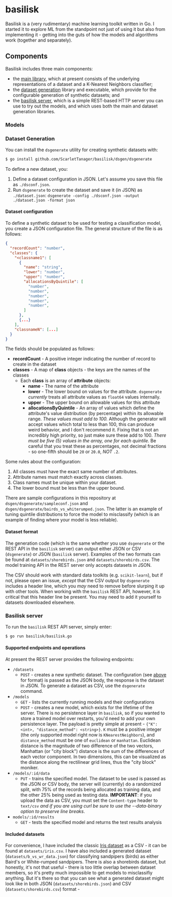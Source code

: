 # basilisk

Basilisk is a (very rudimentary) machine learning toolkit written in Go.  I started it to explore ML from the standpoint not just of using it but also from implementing it - getting into the guts of how the models and algorithms work (together and separately).

## Components

Basilisk includes three main components:

- the [main library](#models), which at present consists of the underlying representations of a dataset and a K-Nearest Neighbors classifier;
- the [dataset generation](#dataset-generation) library and executable, which provide for the configurable generation of synthetic datasets; and
- the [basilisk server](#basilisk-server), which is a simple REST-based HTTP server you can use to try out the models, and which uses both the main and dataset generation libraries.

### Models

### Dataset Generation

You can install the `dsgenerate` utility for creating synthetic datasets with:

```sh
$ go install github.com/ScarletTanager/basilisk/dsgen/dsgenerate
```

To define a new dataset, you:
1. Define a dataset configuration in JSON.  Let's assume you save this file as `./dsconf.json`.
2. Run `dsgenerate` to create the dataset and save it (in JSON) as `./dataset.json`: `dsgenerate -config ./dsconf.json -output ./dataset.json -format json`

#### Dataset configuration

To define a synthetic dataset to be used for testing a classification model, you create a JSON configuration file.  The general structure of the file is as follows:

```json
{
  "recordCount": "number",
  "classes": {
    "<classname1": [
      {
        "name": "string",
        "lower": "number",
        "upper": "number",
        "allocationsByQuintile": [
          "number",
          "number",
          "number",
          "number",
          "number",
        ]
      },
      {...}
    ],
    "classnameN": [...] 
  }
}
```

The fields should be populated as follows:
- **recordCount** - A positive integer indicating the number of record to create in the dataset
- **classes** - A map of **class** objects - the keys are the names of the classes
  - Each **class** is an array of **attribute** objects:
    - **name** - The name of the attribute
    - **lower** - The lower bound on values for the attribute.  `dsgenerate` _currently_ treats all attribute values as `float64` values internally.
    - **upper** - The upper bound on allowable values for this attribute
    - **allocationsByQuintile** - An array of values which define the attribute's value distribution (by percentage) within its allowable range.  _These values must add to  100._  Although the generator will accept values which total to less than 100, this can produce weird behavior, and I don't recommend it.  Fixing that is not an incredibly high priority, so just make sure these add to 100.  _There must be five (5) values in the array, one for each quintile._  Be careful that you treat these as percentages, not decimal fractions - so one-fifth should be `20` or `20.0`, _NOT_ `.2`.

Some rules about the configuration:

1. All classes must have the exact same number of attributes.
1. Attribute names must match exactly across classes.
1. Class names must be unique within your dataset.
1. The lower bound must be less than the upper bound.

There are sample configurations in this repository at `dsgen/dsgenerate/sampleconf.json` and `dsgen/dsgenerate/bairds_vs_whiterumped.json`.  The latter is an example of tuning quintile distributions to force the model to misclassify (which is an example of finding where your model is less reliable).

#### Dataset format

The generation code (which is the same whether you use `dsgenerate` or the REST API in the `basilisk` server) can output either JSON or CSV (`dsgenerate`) or JSON (`basilisk` server).  Examples of the two formats can be found at `datasets/shorebirds.json` and `datasets/shorebirds.csv`.  The model training API in the REST server only accepts datasets in JSON.

The CSV should work with standard data toolkits (e.g. `scikit-learn`), but if not, please open an issue, _except_ that the CSV output by `dsgenerate` includes a header line, which you _may_ need to remove before slurping it up with other tools.  When working with the `basilisk` REST API, however, it is critical that this header line be present.  You may need to add it yourself to datasets downloaded elsewhere.

### Basilisk server

To run the `basilisk` REST API server, simply enter:

```sh
$ go run basilisk/basilisk.go
```

#### Supported endpoints and operations

At present the REST server provides the following endpoints:

- `/datasets`
  - `POST` - creates a new synthetic dataset.  The configuration (see [above](#dataset-configuration) for format) is passed as the JSON body, the response is the dataset in JSON.  To generate a dataset as CSV, use the `dsgenerate` command.
- `/models`
  - `GET` - lists the currently running models and their configurations
  - `POST` - creates a new model, which exists for the lifetime of the server.  There is no persistence layer in `basilisk`, so if you wanted to store a trained model over restarts, you'd need to add your own persistence layer.  The payload is pretty simple at present - `{"K": <int>, "distance_method": <string>}`.  `K` must be a positive integer (the only supported model right now is `KNearestNeighbors`), and `distance_method` must be one of `euclidean` or `manhattan`.  Euclidean distance is the magnitude of two difference of the two vectors, Manhattan (or "city block") distance is the sum of the differences of each vector component.  In two dimensions, this can be visualized as the distance along the rectilinear grid lines, thus the "city block" moniker.
- `/models/:id/data`
  - `PUT` - trains the specified model.  The dataset to be used is passed as the JSON or CSV body, the server will (currently) do a randomized split, with 75% of the records being allocated as training data, and the other 25% being used as testing data.  **IMPORTANT**: if you upload the data as CSV, you must set the `Content-type` header to `text/csv` _and if you are using curl be sure to use the --data-binary option to preserve line breaks_.
- `models/:id/results`
  - `GET` - tests the specified model and returns the test results analysis

#### Included datasets

For convenience, I have included the classic [Iris dataset](https://en.wikipedia.org/wiki/Iris_flower_data_set) as a CSV - it can be found at `datasets/iris.csv`.  I have also included a generated dataset (`datasets/b_vs_wr_data.json`) for classifying sandpipers (birds) as either Baird's or White-rumped sandpipers.  There is also a shorebirds dataset, but honestly, it's not that useful - there is too little overlap between dataset members, so it's pretty much impossible to get models to misclassifiy anything.  But it's there so that you can see what a generated dataset might look like in both JSON (`datasets/shorebirds.json`) and CSV (`datasets/shorebirds.csv`) format - 

